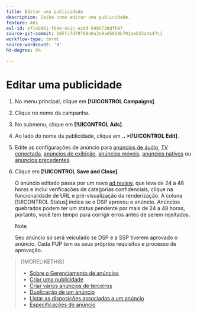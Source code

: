 ```yaml
---
title: Editar uma publicidade
description: Saiba como editar uma publicidade.
feature: Ads
exl-id: ef140d61-f04e-4c1c-acdd-9985730dfb07
source-git-commit: 185fc7d79798a0a3a9ad5829b701aeb53a4a47c1
workflow-type: tm+mt
source-wordcount: '0'
ht-degree: 0%

---
```


# Editar uma publicidade

1. No menu principal, clique em **[!UICONTROL Campaigns]**.
1. Clique no nome da campanha.
1. No submenu, clique em **[!UICONTROL Ads]**.
1. Ao lado do nome da publicidade, clique em **.. >[!UICONTROL Edit]**.
1. Edite as configurações de anúncio para [anúncios de áudio](ad-settings-audio.md), [TV conectada](ad-settings-connected-tv.md), [anúncios de exibição](ad-settings-display.md), [anúncios móveis](ad-settings-mobile.md), [anúncios nativos](ad-settings-native.md) ou [anúncios precedentes](ad-settings-pre-roll.md).
1. Clique em **[!UICONTROL Save and Close]**.

   O anúncio editado passa por um novo [ad review](ad-about.md), que leva de 24 a 48 horas e inclui verificações de categorias confidenciais, clique na funcionalidade de URL e pré-visualização da renderização. A coluna [!UICONTROL Status] indica se o DSP aprovou o anúncio. Anúncios quebrados podem ter um status pendente por mais de 24 a 48 horas, portanto, você tem tempo para corrigir erros antes de serem rejeitados.

   >[!NOTE]
   >
   >Seu anúncio só será veiculado se DSP e a SSP tiverem aprovado o anúncio. Cada PUP tem os seus próprios requisitos e processo de aprovação.

>[!MORELIKETHIS]
>
>* [Sobre o Gerenciamento de anúncios](ad-about.md)
>* [Criar uma publicidade](ad-create.md)
>* [Criar vários anúncios de terceiros](ad-create-third-party.md)
>* [Duplicação de um anúncio](ad-duplicate.md)
>* [Listar as disposições associadas a um anúncio](ad-list-placements.md)
>* [Especificações do anúncio](/help/dsp/assets/ad-specs.pdf)

